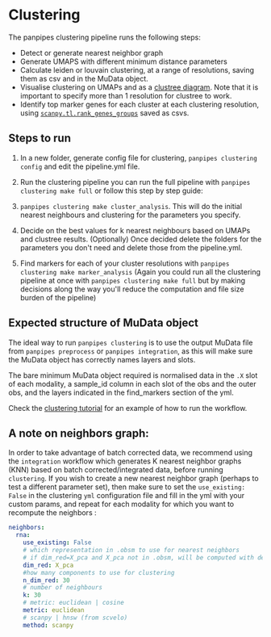 # Clustering

The panpipes clustering pipeline runs the following steps:

- Detect or generate nearest neighbor graph 
- Generate UMAPS with different minimum distance parameters
- Calculate leiden or louvain clustering, at a range of resolutions, saving them as csv and in the MuData object.
- Visualise clustering on UMAPs and as a [clustree diagram](https://lazappi.github.io/clustree/articles/clustree.html). Note that it is important to specify more than 1 resolution for clustree to work.
- Identify top marker genes for each cluster at each clustering resolution, using [`scanpy.tl.rank_genes_groups`](https://scanpy.readthedocs.io/en/stable/generated/scanpy.tl.rank_genes_groups.html) saved as csvs.



## Steps to run



1. In a new folder, generate config file for clustering,
    `panpipes clustering config` and edit the pipeline.yml file.
2. Run the clustering pipeline
   you can run the full pipeline with `panpipes clustering make full` or follow this step by step guide:

1.  `panpipes clustering make cluster_analysis`. This will do the
    initial nearest neighbours and clustering for the parameters you
    specify.
2. Decide on the best values for k nearest neighbours based on UMAPs
    and clustree results. (Optionally) Once decided delete the folders for the
    parameters you don't need and delete those from the pipeline.yml.
3. Find markers for each of your cluster resolutions with
    `panpipes clustering make marker_analysis` (Again you could run all
    the clustering pipeline at once with `panpipes clustering make full`
    but by making decisions along the way you'll reduce the computation
    and file size burden of the pipeline)

## Expected structure of MuData object

The ideal way to run `panpipes clustering` is to use the output MuData file from `panpipes preprocess` or `panpipes integration`, as this will make sure the MuData object has correctly names layers and slots.

The bare minimum MuData object required is normalised data in the `.X` slot of each modality, a sample_id column in each slot of the obs and the outer obs, and the layers indicated in the find_markers section of the yml.

Check the [clustering tutorial](https://panpipes-tutorials.readthedocs.io/en/latest/clustering/clustering_tutorial.html) for an example of how to run the workflow.


## A note on neighbors graph:
In order to take advantage of batch corrected data, we recommend using the `integration` workflow which generates K nearest neighbor graphs (KNN) based on batch corrected/integrated data, before running `clustering`. If you wish to create a new nearest neighbor graph (perhaps to test a different parameter set), then make sure to set the `use_existing: False` in the clustering `yml` configuration file and fill in the yml with your custom params, and repeat for each modality for which you want to recompute the neighbors :

```yaml
neighbors:
  rna:
    use_existing: False
    # which representation in .obsm to use for nearest neighbors
    # if dim_red=X_pca and X_pca not in .obsm, will be computed with default parameters
    dim_red: X_pca
    #how many components to use for clustering
    n_dim_red: 30
    # number of neighbours
    k: 30
    # metric: euclidean | cosine
    metric: euclidean
    # scanpy | hnsw (from scvelo)
    method: scanpy
```


